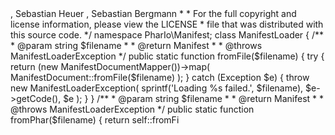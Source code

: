 <?php
/*
 * This file is part of PharIo\Manifest.
 *
 * (c) Arne Blankerts <arne@blankerts.de>, Sebastian Heuer <sebastian@phpeople.de>, Sebastian Bergmann <sebastian@phpunit.de>
 *
 * For the full copyright and license information, please view the LICENSE
 * file that was distributed with this source code.
 */

namespace PharIo\Manifest;

class ManifestLoader {
    /**
     * @param string $filename
     *
     * @return Manifest
     *
     * @throws ManifestLoaderException
     */
    public static function fromFile($filename) {
        try {
            return (new ManifestDocumentMapper())->map(
                ManifestDocument::fromFile($filename)
            );
        } catch (Exception $e) {
            throw new ManifestLoaderException(
                sprintf('Loading %s failed.', $filename),
                $e->getCode(),
                $e
            );
        }
    }

    /**
     * @param string $filename
     *
     * @return Manifest
     *
     * @throws ManifestLoaderException
     */
    public static function fromPhar($filename) {
        return self::fromFi